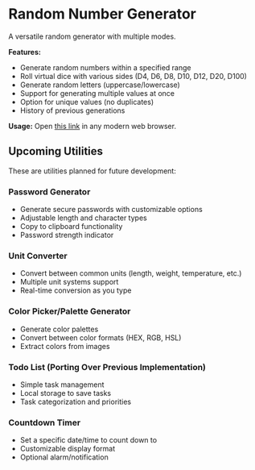 # Random Number Generator

A versatile random generator with multiple modes.

**Features:**
- Generate random numbers within a specified range
- Roll virtual dice with various sides (D4, D6, D8, D10, D12, D20, D100)
- Generate random letters (uppercase/lowercase)
- Support for generating multiple values at once
- Option for unique values (no duplicates)
- History of previous generations

**Usage:** Open [this link](https://mattwydra.github.io/projects/utilities/rng/index.html) in any modern web browser.

## Upcoming Utilities

These are utilities planned for future development:

### Password Generator
- Generate secure passwords with customizable options
- Adjustable length and character types
- Copy to clipboard functionality
- Password strength indicator

### Unit Converter
- Convert between common units (length, weight, temperature, etc.)
- Multiple unit systems support
- Real-time conversion as you type

### Color Picker/Palette Generator
- Generate color palettes
- Convert between color formats (HEX, RGB, HSL)
- Extract colors from images

### Todo List (Porting Over Previous Implementation)
- Simple task management
- Local storage to save tasks
- Task categorization and priorities

### Countdown Timer
- Set a specific date/time to count down to
- Customizable display format
- Optional alarm/notification
